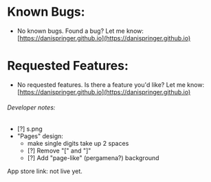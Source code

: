 # Known Bugs:

- No known bugs. Found a bug? Let me know: [https://danispringer.github.io](https://danispringer.github.io)

# Requested Features:

- No requested features. Is there a feature you'd like? Let me know: [https://danispringer.github.io](https://danispringer.github.io)

###### Developer notes:
- [?] s.png
- "Pages" design:
  - make single digits take up 2 spaces
  - [?] Remove "[" and "]"
  - [?] Add "page-like" (pergamena?) background


App store link: not live yet.